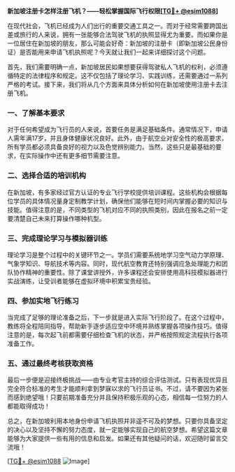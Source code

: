 **新加坡注册卡怎样注册飞机？——轻松掌握国际飞行权限[[TG💪+ @esim1088](https://t.me/s/esim1088)]**

在现代社会，飞机已经成为人们出行的重要交通工具之一。而对于经常需要跨国出差或旅行的人来说，拥有一张能够合法驾驶飞机的执照显得尤为重要。而如果你是一位居住在新加坡的朋友，那么可能会好奇：新加坡的注册卡（即新加坡公民身份证）是否能用来申请飞机执照呢？今天就让我们一起来详细探讨这个问题。

首先，我们需要明确一点，新加坡居民如果想要获得驾驶私人飞机的权利，必须遵循特定的法律程序和规定。这不仅包括了理论学习、实践训练，还需要通过一系列严格的考试。接下来，我们将从几个方面来具体分析如何在新加坡使用注册卡去注册飞机。

### 一、了解基本要求

对于任何希望成为飞行员的人来说，首要任务是满足基础条件。通常情况下，申请人需年满17岁，并且身体健康状况良好。此外，由于航空业对安全性的极高要求，所有学员都必须具备良好的视力以及色觉辨别能力。当然，这些只是最基础的要求，在实际操作中还有更多细节需要注意。

### 二、选择合适的培训机构

在新加坡，有多家经过官方认证的专业飞行学校提供培训课程。这些机构会根据每位学员的具体情况量身定制教学计划，确保他们能够在短时间内掌握必要的知识与技能。值得注意的是，不同类型的飞机对应不同的执照类别，因此在报名之前一定要清楚自己未来打算操作哪种机型。

### 三、完成理论学习与模拟器训练

理论学习是整个过程中的关键环节之一。学员们需要系统地学习空气动力学原理、气象学知识、导航技术等内容。同时，现代航空教育还特别强调应急处理能力和团队协作精神的重要性。除了课堂讲授外，许多课程还会安排使用高科技模拟器进行实战演练，让受训者能够在虚拟环境中积累宝贵经验。

### 四、参加实地飞行练习

当完成了足够的理论准备之后，下一步就是进入实际飞行阶段了。在这个过程中，教练将全程陪同指导，帮助新手逐步适应空中环境并熟练掌握各项操作技巧。值得注意的是，每次起飞前都需要仔细检查飞机的状态，并严格按照规定流程执行各项准备工作。

### 五、通过最终考核获取资格

最后一步便是迎接终极挑战——由专业考官主持的综合评估测试。只有表现优异且完全符合标准的考生才能顺利拿到梦寐以求的飞行员证书。不过，请不要因为紧张而感到绝望哦！只要前期准备充分并且保持积极乐观的心态，相信每一位努力的人都能取得成功！

总之，在新加坡利用本地身份申请飞机执照并非遥不可及的梦想。只要你具备坚定的决心以及坚持不懈的努力态度，就一定能够实现自己的航空梦想。希望这篇文章能够为大家提供一些有用的信息和启发。如果还有其他疑问的话，欢迎随时留言交流哦！

[[TG💪+ @esim1088](https://t.me/s/esim1088) ![Image](https://i.postimg.cc/4NQfJmqS/Snipaste-2025-05-13-00-14-12.png)]